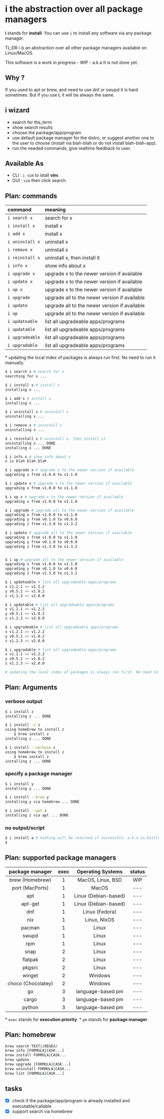 # i the abstraction over all package managers

__i__ stands for __install__. You can use `i` to install any software via any package manager.

TL;DR i is an abstraction over all other package managers available on Linux/MacOS.

This software is a work in progress - WIP - a.k.a It is not done yet.

## Why ?

If you used to apt or brew, and need to use dnf or swupd it is hard sometimes. But if you use __i__, it will be always the same.

## i wizard

- search for the_term
- show search results
- choose the package/app/program
- use default package manager for the distro, or suggest another one to the user to choose (install via blah-blah or do not install blah-blah-app).
- run the needed commands, give realtime feedback to user.

## Available As

- CLI : `i vim` to istall __vim__.
- GUI : `vim` then click search.

## Plan: commands

| command  | meaning |
|:--------|:--------|
| `i search x` | search for x |
| `i install x` | install x |
| `i add x` | install x |
| `i uninstall x` | uninstall x |
| `i remove x` | uninstall x |
| `i reinstall x` | uninstall x, then install it |
| `i info x` | show info about x |
| `i upgrade x` | upgrade x to the newer version if available |
| `i update x` | upgrade x to the newer version if available |
| `i up x` | upgrade x to the newer version if available |
| `i upgrade` | upgrade all to the newer version if available |
| `i update` | upgrade all to the newer version if available |
| `i up` | upgrade all to the newer version if available |
| `i updateable` | list all upgradeable apps/programs |
| `i updatable` | list all upgradeable apps/programs |
| `i upgradeable` | list all upgradeable apps/programs |
| `i upgradable` | list all upgradeable apps/programs |

\* updating the local index of packages is always run first. No need to run it manually.

```sh
$ i search x # search for x
searching for x ...

$ i install x # install x
installing x ...

$ i add x # install x
installing x ...

$ i uninstall x # uninstall x
uninstalling x ...

$ i remove x # uninstall x
uninstalling x ...

$ i reinstall x # uninstall x, then install it
uninstalling x ... DONE
installing x ... DONE

$ i info x # show info about x
x is blah blah blah

$ i upgrade x # upgrade x to the newer version if available
upgrading x from v1.0.0 to v1.1.0

$ i update x # upgrade x to the newer version if available
upgrading x from v1.0.0 to v1.1.0

$ i up x # upgrade x to the newer version if available
upgrading x from v1.0.0 to v1.1.0

$ i upgrade # upgrade all to the newer version if available
upgrading x from v1.0.0 to v1.1.0
upgrading y from v0.1.0 to v0.6.0
upgrading z from v1.3.0 to v1.3.2

$ i update # upgrade all to the newer version if available
upgrading x from v1.0.0 to v1.1.0
upgrading y from v0.1.0 to v0.6.0
upgrading z from v1.3.0 to v1.3.2


$ i up # upgrade all to the newer version if available
upgrading x from v1.0.0 to v1.1.0
upgrading y from v0.1.0 to v0.6.0
upgrading z from v1.3.0 to v1.3.2

$ i updateable # list all upgradeable apps/programs
x v1.2.1 >> v1.2.2
y v0.5.1 >> v1.0.2
z v1.2.3 >> v2.0.0

$ i updatable # list all upgradeable apps/programs
x v1.2.1 >> v1.2.2
y v0.5.1 >> v1.0.2
z v1.2.3 >> v2.0.0

$ i upgradeable # list all upgradeable apps/programs
x v1.2.1 >> v1.2.2
y v0.5.1 >> v1.0.2
z v1.2.3 >> v2.0.0

$ i upgradable # list all upgradeable apps/programs
x v1.2.1 >> v1.2.2
y v0.5.1 >> v1.0.2
z v1.2.3 >> v2.0.0

# updating the local index of packages is always run first. No need to run it manually.
```

## Plan: Arguments

### verbose output

```sh
$ i install z
installing z ... DONE

$ i install -v z
using homebrew to install z
    $ brew install z
installing z ... DONE

$ i install --verbose z
using homebrew to install z
    $ brew install z
installing z ... DONE
```

### specify a package manager

```sh
$ i install y
installing y ... DONE

$ i install --brew y
installing y via homebrew ... DONE

$ i install --apt z
installing z via apt ... DONE
```

### no output/script

```sh
$ i install a # nothing will be returned if successful; a.k.a os.Exit(0)
$
```

## Plan: supported package managers

| package manager    | exec | Operating Systems    | status |
|:------------------:|:----:|:--------------------:|:------:|
| brew (Homebrew)    |  1   | MacOS, Linux, BSD    |  WIP   |
| port (MacPorts)    |  1   | MacOS                |  ---   |
| apt                |  1   | Linux (Debian-based) |  ---   |
| apt-get            |  1   | Linux (Debian-based) |  ---   |
| dnf                |  1   | Linux (Fedora)       |  ---   |
| nix                |  1   | Linux, NixOS         |  ---   |
| pacman             |  1   | Linux                |  ---   |
| swupd              |  1   | Linux                |  ---   |
| rpm                |  1   | Linux                |  ---   |
| snap               |  2   | Linux                |  ---   |
| flatpak            |  2   | Linux                |  ---   |
| pkgsrc             |  2   | Linux                |  ---   |
| winget             |  2   | Windows              |  ---   |
| choco (Chocolatey) |  2   | Windows              |  ---   |
| go                 |  3   | language-based pm    |  ---   |
| cargo              |  3   | language-based pm    |  ---   |
| python             |  3   | language-based pm    |  ---   |

\* `exec` stands for __execution priority__.
\* `pm` stands for __package manager__.

## Plan: homebrew

```sh
brew search TEXT|/REGEX/
brew info [FORMULA|CASK...]
brew install FORMULA|CASK...
brew update
brew upgrade [FORMULA|CASK...]
brew uninstall FORMULA|CASK...
brew list [FORMULA|CASK...]
```

## tasks

- [x] check if the package/app/program is already installed and executable/callable
- [x] support search via homebrew

